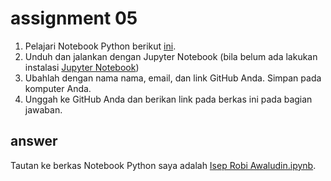 # assignment 05
1. Pelajari Notebook Python berikut [ini](https://github.com/dudung/cookbook/blob/main/notebook/hello/work_of_friction.ipynb).
2. Unduh dan jalankan dengan Jupyter Notebook (bila belum ada lakukan instalasi [Jupyter Notebook](https://jupyter.org/install))
3. Ubahlah dengan nama nama, email, dan link GitHub Anda. Simpan pada komputer Anda.
4. Unggah ke GitHub Anda dan berikan link pada berkas ini pada bagian jawaban.

## answer
Tautan ke berkas Notebook Python saya adalah [Isep Robi Awaludin.ipynb](http://localhost:8888/notebooks/Downloads/Fisika%20Komputasi/Isep%20Robi%20Awaludin.ipynb).
